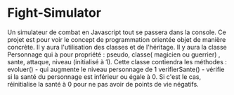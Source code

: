 # Fight-Simulator
Un simulateur de combat en Javascript tout se passera dans la console.
Ce projet est pour voir le concept de programmation orientée objet de manière concrète.
Il y aura l'utilisation des classes et de l'héritage.
Il y aura la classe Personnage qui à pour propriété : pseudo, classe( magicien ou guerrier) , sante, attaque, niveau (initialisé à 1).
Cette classe contiendra les méthodes : evoluer() - qui augmente le niveau personnage de 1
verifierSante() - vérifie si la santé du personnage est inférieur ou égale à 0. Si c'est le cas, réinitialise la santé à 0 pour ne pas avoir de points de vie négatifs.

